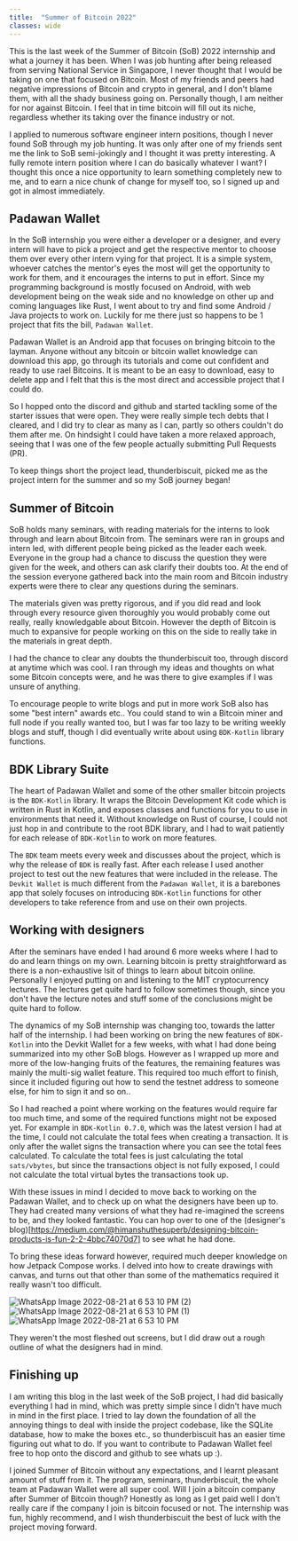 ```yaml
---
title:  "Summer of Bitcoin 2022"
classes: wide
---
```


This is the last week of the Summer of Bitcoin (SoB) 2022 internship and what a journey it has been.
When I was job hunting after being released from serving National Service in Singapore, I never thought that I would be taking on one that focused on Bitcoin.
Most of my friends and peers had negative impressions of Bitcoin and crypto in general, and I don't blame them, with all the shady business going on.
Personally though, I am neither for nor against Bitcoin.
I feel that in time bitcoin will fill out its niche, regardless whether its taking over the finance industry or not. 

I applied to numerous software engineer intern positions, though I never found SoB through my job hunting.
It was only after one of my friends sent me the link to SoB semi-jokingly and I thought it was pretty interesting. 
A fully remote intern position where I can do basically whatever I want? 
I thought this once a nice opportunity to learn something completely new to me, and to earn a nice chunk of change for myself too, so I signed up and got in almost immediately.

## Padawan Wallet
In the SoB internship you were either a developer or a designer, and every intern will have to pick a project and get the respective mentor to choose them over every other intern vying for that project.
It is a simple system, whoever catches the mentor's eyes the most will get the opportunity to work for them, and it encourages the interns to put in effort.
Since my programming background is mostly focused on Android, with web development being on the weak side and no knowledge on other up and coming languages like Rust, I went about to try and find some Android / Java projects to work on.
Luckily for me there just so happens to be 1 project that fits the bill, `Padawan Wallet`.

Padawan Wallet is an Android app that focuses on bringing bitcoin to the layman. 
Anyone without any bitcoin or bitcoin wallet knowledge can download this app, go through its tutorials and come out confident and ready to use rael Bitcoins.
It is meant to be an easy to download, easy to delete app and I felt that this is the most direct and accessible project that I could do.

So I hopped onto the discord and github and started tackling some of the starter issues that were open.
They were really simple tech debts that I cleared, and I did try to clear as many as I can, partly so others couldn't do them after me.
On hindsight I could have taken a more relaxed approach, seeing that I was one of the few people actually submitting Pull Requests (PR).

To keep things short the project lead, thunderbiscuit, picked me as the project intern for the summer and so my SoB journey began!

## Summer of Bitcoin
SoB holds many seminars, with reading materials for the interns to look through and learn about Bitcoin from.
The seminars were ran in groups and intern led, with different people being picked as the leader each week.
Everyone in the group had a chance to discuss the question they were given for the week, and others can ask clarify their doubts too.
At the end of the session everyone gathered back into the main room and Bitcoin industry experts were there to clear any questions during the seminars.

The materials given was pretty rigorous, and if you did read and look through every resource given thoroughly you would probably come out really, really knowledgable about Bitcoin.
However the depth of Bitcoin is much to expansive for people working on this on the side to really take in the materials in great depth.

I had the chance to clear any doubts the thunderbiscuit too, through discord at anytime which was cool.
I ran through my ideas and thoughts on what some Bitcoin concepts were, and he was there to give examples if I was unsure of anything.

To encourage people to write blogs and put in more work SoB also has some "best intern" awards etc..
You could stand to win a Bitcoin miner and full node if you really wanted too, but I was far too lazy to be writing weekly blogs and stuff, though I did eventually write about using `BDK-Kotlin` library functions.

## BDK Library Suite
The heart of Padawan Wallet and some of the other smaller bitcoin projects is the `BDK-Kotlin` library.
It wraps the Bitcoin Development Kit code which is written in Rust in Kotlin, and exposes classes and functions for you to use in environments that need it.
Without knowledge on Rust of course, I could not just hop in and contribute to the root BDK library, and I had to wait patiently for each release of `BDK-Kotlin` to work on more features. 

The `BDK` team meets every week and discusses about the project, which is why the release of `BDK` is really fast.
After each release I used another project to test out the new features that were included in the release.
The `Devkit Wallet` is much different from the `Padawan Wallet`, it is a barebones app that solely focuses on introducing `BDK-Kotlin` functions for other developers to take reference from and use on their own projects.

## Working with designers
After the seminars have ended I had around 6 more weeks where I had to do and learn things on my own. 
Learning bitcoin is pretty straightforward as there is a non-exhaustive lsit of things to learn about bitcoin online.
Personally I enjoyed putting on and listening to the MIT cryptocurrency lectures.
The lectures get quite hard to follow sometimes though, since you don't have the lecture notes and stuff some of the conclusions might be quite hard to follow.

The dynamics of my SoB internship was changing too, towards the latter half of the internship. 
I had been working on bring the new features of `BDK-Kotlin` into the Devkit Wallet for a few weeks, with what I had done being summarized into my other SoB blogs.
However as I wrapped up more and more of the low-hanging fruits of the features, the remaining features was mainly the multi-sig wallet feature. 
This required too much effort to finish, since it included figuring out how to send the testnet address to someone else, for him to sign it and so on..

So I had reached a point where working on the features would require far too much time, and some of the required functions might not be exposed yet.
For example in `BDK-Kotlin 0.7.0`, which was the latest version I had at the time, I could not calculate the total fees when creating a transaction.
It is only after the wallet signs the transaction where you can see the total fees calculated.
To calculate the total fees is just calculating the total `sats/vbytes`, but since the transactions object is not fully exposed, I could not calculate the total virtual bytes the transactions took up.

With these issues in mind I decided to move back to working on the Padawan Wallet, and to check up on what the designers have been up to.
They had created many versions of what they had re-imagined the screens to be, and they looked fantastic. 
You can hop over to one of the (designer's blog)[https://medium.com/@himanshuthesuperb/designing-bitcoin-products-is-fun-2-2-4bbc74070d7] to see what he had done.

To bring these ideas forward however, required much deeper knowledge on how Jetpack Compose works.
I delved into how to create drawings with canvas, and turns out that other than some of the mathematics required it really wasn't too difficult.

![WhatsApp Image 2022-08-21 at 6 53 10 PM (2)](https://user-images.githubusercontent.com/24243833/185787649-08ce1912-8d0c-4865-8ca9-f7c5d7a2e6b8.jpeg)
![WhatsApp Image 2022-08-21 at 6 53 10 PM (1)](https://user-images.githubusercontent.com/24243833/185787651-8d0cefc3-91e5-41b2-8186-e7cfdad3f1d7.jpeg)
![WhatsApp Image 2022-08-21 at 6 53 10 PM](https://user-images.githubusercontent.com/24243833/185787653-c9621b68-0d96-423c-abc5-5b88e89b784b.jpeg)

They weren't the most fleshed out screens, but I did draw out a rough outline of what the designers had in mind.

## Finishing up
I am writing this blog in the last week of the SoB project, I had did basically everything I had in mind, which was pretty simple since I didn't have much in mind in the first place.
I tried to lay down the foundation of all the annoying things to deal with inside the project codebase, like the SQLite database, how to make the boxes etc., so thunderbiscuit has an easier time figuring out what to do. 
If you want to contribute to Padawan Wallet feel free to hop onto the discord and github to see whats up :).

I joined Summer of Bitcoin without any expectations, and I learnt pleasant amount of stuff from it. The program, seminars, thunderbiscuit, the whole team at Padawan Wallet were all super cool.
Will I join a bitcoin company after Summer of Bitcoin though?
Honestly as long as I get paid well I don't really care if the company I join is bitcoin focused or not.
The internship was fun, highly recommend, and I wish thunderbiscuit the best of luck with the project moving forward.
